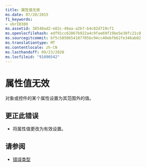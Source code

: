 ```yaml
---
title: 属性值无效
ms.date: 07/20/2015
f1_keywords:
- vbrID380
ms.assetid: 38540ad2-e02c-49aa-a2b7-b4c82d719cf1
ms.openlocfilehash: edf91cc62867b922a4c9fae69f19be5e38fc21c8
ms.sourcegitcommit: bf5c5850654187705bc94cc40ebfb62fe346ab02
ms.translationtype: MT
ms.contentlocale: zh-CN
ms.lasthandoff: 09/23/2020
ms.locfileid: "91090542"
---
```

# <a name="property-value-is-not-valid"></a>属性值无效

对象或控件的某个属性设置为其范围外的值。  
  
## <a name="to-correct-this-error"></a>更正此错误  
  
- 将属性值更改为有效设置。  
  
## <a name="see-also"></a>请参阅

- [错误类型](../programming-guide/language-features/error-types.md)
